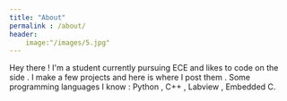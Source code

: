 ```yaml
---
title: "About"
permalink : /about/
header:
	image:"/images/5.jpg"
---
```


Hey there ! I'm a student currently pursuing ECE and likes to code on the side . I make a few projects and here is where I post them . Some programming languages I know : Python , C++ , Labview , Embedded C.

